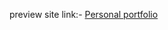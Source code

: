 preview site link:-
[Personal portfolio](https://htmlpreview.github.io/?https://raw.githubusercontent.com/kudos2Shef/Responsive-Web-Design/main/Project%203/index.html)
